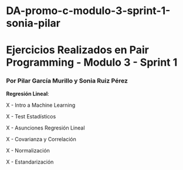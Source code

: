 # DA-promo-c-modulo-3-sprint-1-sonia-pilar
# Ejercicios Realizados en Pair Programming - Modulo 3 - Sprint 1 
### Por Pilar García Murillo y Sonia Ruiz Pérez


**Regresión Lineal**:

X - Intro a Machine Learning

X - Test Estadísticos

X - Asunciones Regresión Lineal

X - Covarianza y Correlación

X - Normalización

X - Estandarización
